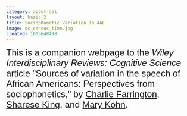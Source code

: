 ```yaml
---
category: about-aal
layout: basic_2
title: Sociophonetic Variation in AAL
image: dc_census_time.jpg
created: 1605648498
---
```

<p><span style="font-size:24px;"><span style="font-family:Trebuchet MS,Helvetica,sans-serif;">This is a companion webpage to the <em>Wiley Interdisciplinary Reviews: Cognitive Science </em>article "Sources of variation in the speech of African Americans: Perspectives from sociophonetics," by <a href="https://charliefarrington.com/" target="_blank">Charlie Farrington</a>, <a href="https://www.drshareseking.com/" target="_blank">Sharese King</a>, and <a href="https://maryekohn.com/" target="_blank">Mary Kohn</a>.</span></span></p><p>&nbsp;</p>
